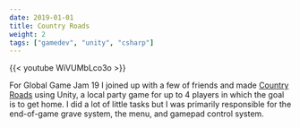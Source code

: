 ```yaml
---
date: 2019-01-01
title: Country Roads
weight: 2
tags: ["gamedev", "unity", "csharp"]
---
```


{{< youtube WiVUMbLco3o >}}

For Global Game Jam 19 I joined up with a few of friends and made [Country Roads](https://v3.globalgamejam.org/2019/games/country-road) using Unity, a local party game for up to 4 players in which the goal is to get home. I did a lot of little tasks but I was primarily responsible for the end-of-game grave system, the menu, and gamepad control system.

